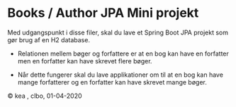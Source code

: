 # Books / Author JPA Mini projekt

Med udgangspunkt i disse filer, skal du lave et Spring Boot JPA projekt som gør brug af en H2 database.

* Relationen mellem bøger og forfattere er at en bog kan have en forfatter men en forfatter kan have skrevet flere bøger.

* Når dette fungerer skal du lave applikationer om til at en bog kan have mange forfatterer og en forfatter kan have skrevet mange bøger.

© kea , clbo, 01-04-2020

